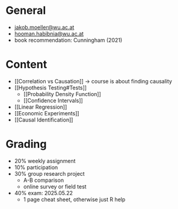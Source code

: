 # General
- jakob.moeller@wu.ac.at
- hooman.habibnia@wu.ac.at
- book recommendation: Cunningham (2021)

# Content
- [[Correlation vs Causation]] -> course is about finding causality
- [[Hypothesis Testing#Tests]]
	- [[Probability Density Function]]
	- [[Confidence Intervals]]
- [[Linear Regression]]
- [[Economic Experiments]]
- [[Causal Identification]]

# Grading
- 20% weekly assignment
- 10% participation
- 30% group research project
	- A-B comparison
	- online survey or field test
- 40% exam: 2025.05.22
	- 1 page cheat sheet, otherwise just R help
